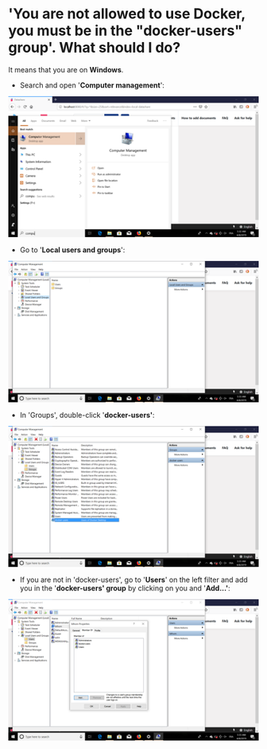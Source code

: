 # 'You are not allowed to use Docker, you must be in the "docker-users" group'. What should I do?

It means that you are on **Windows**.

* Search and open '**Computer management**':

![](<../../../.gitbook/assets/Screenshot (10) (1).png>)

* Go to '**Local users and groups**':

![](<../../../.gitbook/assets/Screenshot (11).png>)

* In 'Groups', double-click '**docker-users'**:

![](<../../../.gitbook/assets/Screenshot (12) (1).png>)

* If you are not in 'docker-users', go to '**Users**' on the left filter and add you in the '**docker-users' group** by clicking on you and '**Add...'**:

![](<../../../.gitbook/assets/Screenshot (13) (1).png>)
